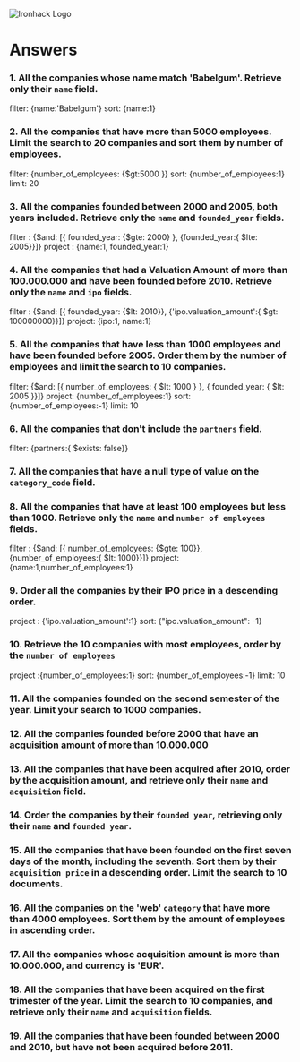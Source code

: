 ![Ironhack Logo](https://i.imgur.com/1QgrNNw.png)

# Answers

### 1. All the companies whose name match 'Babelgum'. Retrieve only their `name` field.

<!-- Your Code Goes Here -->
filter: {name:'Babelgum'}
sort: {name:1}

### 2. All the companies that have more than 5000 employees. Limit the search to 20 companies and sort them by **number of employees**.

<!-- Your Code Goes Here -->
filter: {number_of_employees: {$gt:5000 }}
sort: {number_of_employees:1}
limit: 20

### 3. All the companies founded between 2000 and 2005, both years included. Retrieve only the `name` and `founded_year` fields.

<!-- Your Code Goes Here -->
filter : {$and: [{ founded_year: {$gte: 2000} }, {founded_year:{ $lte: 2005}}]} 
project : {name:1, founded_year:1}

### 4. All the companies that had a Valuation Amount of more than 100.000.000 and have been founded before 2010. Retrieve only the `name` and `ipo` fields.

<!-- Your Code Goes Here -->
filter : {$and: [{ founded_year: {$lt: 2010}}, {'ipo.valuation_amount':{ $gt: 100000000}}]} 
project: {ipo:1, name:1}

### 5. All the companies that have less than 1000 employees and have been founded before 2005. Order them by the number of employees and limit the search to 10 companies.

<!-- Your Code Goes Here -->
filter: {$and: [{ number_of_employees: { $lt: 1000 } }, { founded_year: { $lt: 2005 }}]} 
project: {number_of_employees:1}
sort: {number_of_employees:-1}
limit: 10

### 6. All the companies that don't include the `partners` field.

filter: {partners:{ $exists: false}}

### 7. All the companies that have a null type of value on the `category_code` field.

<!-- Your Code Goes Here -->

### 8. All the companies that have at least 100 employees but less than 1000. Retrieve only the `name` and `number of employees` fields.

<!-- Your Code Goes Here -->
filter : {$and: [{ number_of_employees: {$gte: 100}}, {number_of_employees:{ $lt: 1000}}]}
project: {name:1,number_of_employees:1}

### 9. Order all the companies by their IPO price in a descending order.

project : {'ipo.valuation_amount':1}
sort: {"ipo.valuation_amount": -1}
### 10. Retrieve the 10 companies with most employees, order by the `number of employees`

<!-- Your Code Goes Here -->
project :{number_of_employees:1}
sort: {number_of_employees:-1}
limit: 10

### 11. All the companies founded on the second semester of the year. Limit your search to 1000 companies.

<!-- Your Code Goes Here -->

### 12. All the companies founded before 2000 that have an acquisition amount of more than 10.000.000

<!-- Your Code Goes Here -->

### 13. All the companies that have been acquired after 2010, order by the acquisition amount, and retrieve only their `name` and `acquisition` field.

<!-- Your Code Goes Here -->

### 14. Order the companies by their `founded year`, retrieving only their `name` and `founded year`.

<!-- Your Code Goes Here -->

### 15. All the companies that have been founded on the first seven days of the month, including the seventh. Sort them by their `acquisition price` in a descending order. Limit the search to 10 documents.

<!-- Your Code Goes Here -->

### 16. All the companies on the 'web' `category` that have more than 4000 employees. Sort them by the amount of employees in ascending order.

<!-- Your Code Goes Here -->

### 17. All the companies whose acquisition amount is more than 10.000.000, and currency is 'EUR'.

<!-- Your Code Goes Here -->

### 18. All the companies that have been acquired on the first trimester of the year. Limit the search to 10 companies, and retrieve only their `name` and `acquisition` fields.

<!-- Your Code Goes Here -->

### 19. All the companies that have been founded between 2000 and 2010, but have not been acquired before 2011.

<!-- Your Code Goes Here -->
